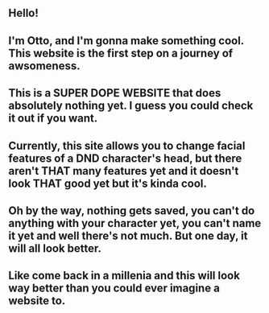 ## Hello! 
## I'm Otto, and I'm gonna make something cool. This website is the first step on a journey of awsomeness. 
## This is a SUPER DOPE WEBSITE that does absolutely nothing yet. I guess you could check it out if you want. 
## Currently, this site allows you to change facial features of a DND character's head, but there aren't THAT many features yet and it doesn't look THAT good yet but it's kinda cool. 
## Oh by the way, nothing gets saved, you can't do anything with your character yet, you can't name it yet and well there's not much. But one day, it will all look better. 
## Like come back in a millenia and this will look way better than you could ever imagine a website to.
